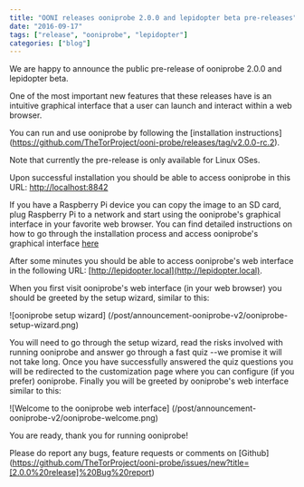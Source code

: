 ```yaml
---
title: "OONI releases ooniprobe 2.0.0 and lepidopter beta pre-releases"
date: "2016-09-17"
tags: ["release", "ooniprobe", "lepidopter"]
categories: ["blog"]
---
```


We are happy to announce the public pre-release of ooniprobe 2.0.0 and
lepidopter beta.

One of the most important new features that these releases have is an intuitive
graphical interface that a user can launch and interact within a web browser.

You can run and use ooniprobe by following the [installation instructions]
(https://github.com/TheTorProject/ooni-probe/releases/tag/v2.0.0-rc.2).

Note that currently the pre-release is only available for Linux OSes.

Upon successful installation you should be able to access ooniprobe in this
URL: [http://localhost:8842](http://localhost:8842)

If you have a Raspberry Pi device you can copy the image to an SD card, plug
Raspberry Pi to a network and start using the ooniprobe's graphical interface
in your favorite web browser. You can find detailed instructions on how to go
through the installation process and access ooniprobe's graphical interface
[here](https://ooni.torproject.org/install/lepidopter/)

After some minutes you should be able to access ooniprobe's web interface in
the following URL: [http://lepidopter.local](http://lepidopter.local).

When you first visit ooniprobe's web interface (in your web browser) you should
be greeted by the setup wizard, similar to this:

![ooniprobe setup wizard]
(/post/announcement-ooniprobe-v2/ooniprobe-setup-wizard.png)

You will need to go through the setup wizard, read the risks involved with
running ooniprobe and answer go through a fast quiz --we promise it will not
take long. Once you have successfully answered the quiz questions you will be
redirected to the customization page where you can configure (if you prefer)
ooniprobe. Finally you will be greeted by ooniprobe's web interface similar to
this:

![Welcome to the ooniprobe web interface]
(/post/announcement-ooniprobe-v2/ooniprobe-welcome.png)

You are ready, thank you for running ooniprobe!

Please do report any bugs, feature requests or comments on [Github]
(https://github.com/TheTorProject/ooni-probe/issues/new?title=[2.0.0%20release]%20Bug%20report)
